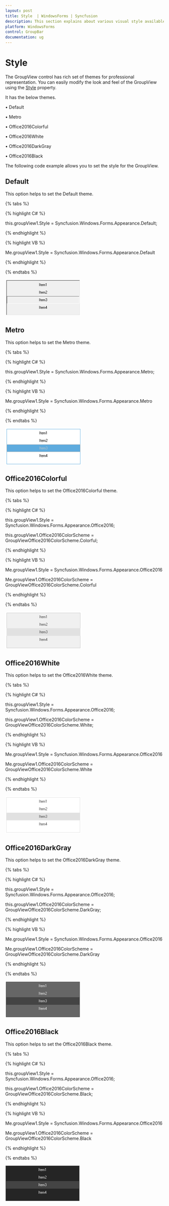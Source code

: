 ```yaml
---
layout: post
title: Style  | WindowsForms | Syncfusion
description: This section explains about various visual style available in GroupView control for Windows Forms
platform: WindowsForms
control: GroupBar
documentation: ug
---
```

# Style

 The GroupView control has rich set of themes for professional representation. You can easily modify the look and feel of the GroupView using the [Style](https://help.syncfusion.com/cr/windowsforms/Syncfusion.Shared.Base~Syncfusion.Windows.Forms.Tools.GroupView~Style.html) property.

It has the below themes.

•	Default

•	Metro

•	Office2016Colorful

•	Office2016White

•	Office2016DarkGray

•	Office2016Black

The following code example allows you to set the style for the GroupView.

## Default

This option helps to set the Default theme.

{% tabs %}

{% highlight C# %}  

this.groupView1.Style = Syncfusion.Windows.Forms.Appearance.Default;

{% endhighlight %}



{% highlight VB %}

Me.groupView1.Style = Syncfusion.Windows.Forms.Appearance.Default

{% endhighlight %}

{% endtabs %}

![List of items in GroupView](Overview_images/Overview_img133.png)

## Metro

This option helps to set the Metro theme.

{% tabs %}

{% highlight C# %}  

this.groupView1.Style = Syncfusion.Windows.Forms.Appearance.Metro;

{% endhighlight %}

{% highlight VB %}

Me.groupView1.Style = Syncfusion.Windows.Forms.Appearance.Metro

{% endhighlight %}

{% endtabs %}

![Metro style GroupView](Overview_images/Overview_img134.png)

## Office2016Colorful

This option helps to set the Office2016Colorful theme.

{% tabs %}

{% highlight C# %}  

this.groupView1.Style = Syncfusion.Windows.Forms.Appearance.Office2016;

this.groupView1.Office2016ColorScheme = GroupViewOffice2016ColorScheme.Colorful;

{% endhighlight %}



{% highlight VB %}

Me.groupView1.Style = Syncfusion.Windows.Forms.Appearance.Office2016

Me.groupView1.Office2016ColorScheme = GroupViewOffice2016ColorScheme.Colorful

{% endhighlight %}

{% endtabs %}

![Office2016 Colorful theme GroupView](Overview_images/Overview_img136.png)

## Office2016White

This option helps to set the Office2016White theme.

{% tabs %}

{% highlight C# %}  

this.groupView1.Style = Syncfusion.Windows.Forms.Appearance.Office2016;

this.groupView1.Office2016ColorScheme = GroupViewOffice2016ColorScheme.White;

{% endhighlight %}



{% highlight VB %}

Me.groupView1.Style = Syncfusion.Windows.Forms.Appearance.Office2016

Me.groupView1.Office2016ColorScheme = GroupViewOffice2016ColorScheme.White

{% endhighlight %}

{% endtabs %}

![Office2016 White theme GroupView](Overview_images/Overview_img135.png)

## Office2016DarkGray

This option helps to set the Office2016DarkGray theme.

{% tabs %}

{% highlight C# %}  

this.groupView1.Style = Syncfusion.Windows.Forms.Appearance.Office2016;

this.groupView1.Office2016ColorScheme = GroupViewOffice2016ColorScheme.DarkGray;

{% endhighlight %}



{% highlight VB %}

Me.groupView1.Style = Syncfusion.Windows.Forms.Appearance.Office2016

Me.groupView1.Office2016ColorScheme = GroupViewOffice2016ColorScheme.DarkGray

{% endhighlight %}

{% endtabs %}

![Office2016 DarkGray theme GroupView](Overview_images/Overview_img137.png)

## Office2016Black

This option helps to set the Office2016Black theme.

{% tabs %}

{% highlight C# %}  

this.groupView1.Style = Syncfusion.Windows.Forms.Appearance.Office2016;

this.groupView1.Office2016ColorScheme = GroupViewOffice2016ColorScheme.Black;

{% endhighlight %}



{% highlight VB %}

Me.groupView1.Style = Syncfusion.Windows.Forms.Appearance.Office2016

Me.groupView1.Office2016ColorScheme = GroupViewOffice2016ColorScheme.Black

{% endhighlight %}

{% endtabs %}

![Office2016 Black theme GroupView](Overview_images/Overview_img138.png)